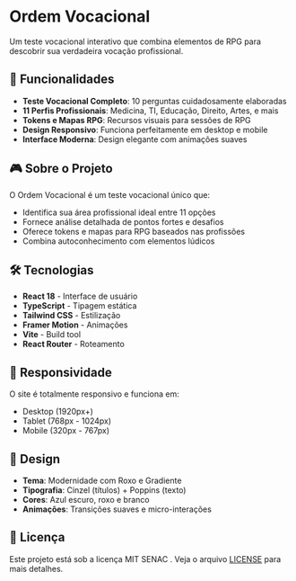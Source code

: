 # Ordem Vocacional

Um teste vocacional interativo que combina elementos de RPG para descobrir sua verdadeira vocação profissional.

## 🎯 Funcionalidades

- **Teste Vocacional Completo**: 10 perguntas cuidadosamente elaboradas
- **11 Perfis Profissionais**: Medicina, TI, Educação, Direito, Artes, e mais
- **Tokens e Mapas RPG**: Recursos visuais para sessões de RPG
- **Design Responsivo**: Funciona perfeitamente em desktop e mobile
- **Interface Moderna**: Design elegante com animações suaves


## 🎮 Sobre o Projeto

O Ordem Vocacional é um teste vocacional único que:

- Identifica sua área profissional ideal entre 11 opções
- Fornece análise detalhada de pontos fortes e desafios
- Oferece tokens e mapas para RPG baseados nas profissões
- Combina autoconhecimento com elementos lúdicos

## 🛠️ Tecnologias

- **React 18** - Interface de usuário
- **TypeScript** - Tipagem estática
- **Tailwind CSS** - Estilização
- **Framer Motion** - Animações
- **Vite** - Build tool
- **React Router** - Roteamento

## 📱 Responsividade

O site é totalmente responsivo e funciona em:
- Desktop (1920px+)
- Tablet (768px - 1024px)
- Mobile (320px - 767px)

## 🎨 Design

- **Tema**: Modernidade com Roxo e Gradiente
- **Tipografia**: Cinzel (títulos) + Poppins (texto)
- **Cores**: Azul escuro, roxo e branco
- **Animações**: Transições suaves e micro-interações

## 📄 Licença

Este projeto está sob a licença MIT SENAC
. Veja o arquivo [LICENSE](LICENSE) para mais detalhes.

